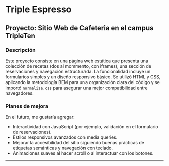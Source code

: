 # Triple Espresso

## Proyecto: Sitio Web de Cafeteria en el campus TripleTen

### Descripción

Este proyecto consiste en una página web estática que presenta una colección de recetas (dos al mommento, con iframes), una sección de reservaciones y navegación estructurada. La funcionalidad incluye un formularios simples y un diseño responsivo básico.
Se utilizó HTML y CSS, aplicando la metodología BEM para una organización clara del código y se importó `normalize.css` para asegurar una mejor compatibilidad entre navegadores.

### Planes de mejora

En el futuro, me gustaría agregar:

* Interactividad con JavaScript (por ejemplo, validación en el formulario de reservaciones).
* Estilos responsivos avanzados con media queries.
* Mejorar la accesibilidad del sitio siguiendo buenas prácticas de etiquetas semánticas y navegación con teclado.
* Animaciones suaves al hacer scroll o al interactuar con los botones.

---
